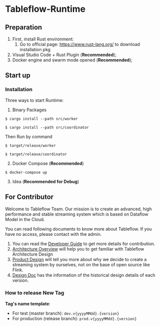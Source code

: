 # Tableflow-Runtime

## Preparation

1. First, install Rust environment:
    1. Go to official page: https://www.rust-lang.org/ to download installation pkg
2. Visual Studio Code + Rust Plugin (**Recommended**);
3. Docker engine and swarm mode opened (**Recommended**);

## Start up

### Installation

Three ways to start Runtime:

1. Binary Packages

```shell
$ cargo install --path src/worker

$ cargo install --path src/coordinator
```

Then Run by command

```shell
$ target/release/worker

$ target/release/coordinator
```

2. Docker Compose (**Recommended**)

```shell
$ docker-compose up
```

3. Idea (**Recommended for Debug**)

## For Contributor

Welcome to Tableflow Team. Our mission is to create an advanced, high performance and stable streaming system which is
based on Dataflow Model in the Cloud.

You can read following documents to know more about Tableflow. If you have no access, please contact with the admin.

1. You can read the [Developer Guide](https://www.notion.so/Developer-Guide-bb6579a980844cff9b2702dd107e4ff3)
   to get more details for contribution.
2. [Architecture Overview](https://www.notion.so/Architecture-Overview-be9b006c61884db58e40dbd00e00b77d) will help you
   to get familiar with Tableflow Architecture Design
3. [Product Design](https://www.notion.so/Product-Design-efa990263c4b4e80a677243efc95a2f2) will tell you more about why we
   decide to create a streaming system by ourselves, not on the base of open source like Flink.
4. [Design Doc](https://www.notion.so/Design-282e33dc26a0416f9b25d20d78fe69d3) has the information of the historical
   design details of each version.

### How to release New Tag

**Tag's name template**:

* For test (master branch): ``dev.v{yyyyMMdd}.{version}``
* For production (release branch): ``prod.v{yyyyMMdd}.{version}``